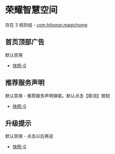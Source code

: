 # 荣耀智慧空间

存在 3 规则组 - [com.hihonor.magichome](/src/apps/com.hihonor.magichome.ts)

## 首页顶部广告

默认禁用

- [快照-0](https://i.gkd.li/i/12843930)

## 推荐服务声明

默认禁用 - 推荐服务声明弹窗。默认点击【取消】按钮

- [快照-0](https://i.gkd.li/i/12843976)

## 升级提示

默认禁用 - 点击以后再说

- [快照-0](https://i.gkd.li/i/12916700)

